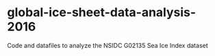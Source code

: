 # global-ice-sheet-data-analysis-2016
Code and datafiles to analyze the NSIDC G02135 Sea Ice Index dataset
